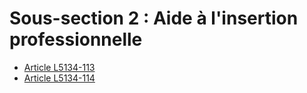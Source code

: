 # Sous-section 2 : Aide à l'insertion professionnelle &#13;
&#13;


* [Article L5134-113](./LEGIARTI000026538123.md)
* [Article L5134-114](./LEGIARTI000026538125.md)
